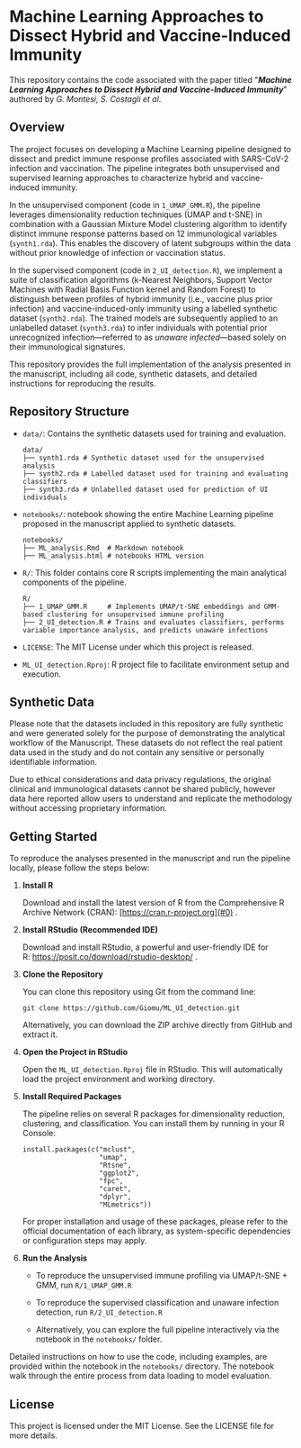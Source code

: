 # Machine Learning Approaches to Dissect Hybrid and Vaccine-Induced Immunity

This repository contains the code associated with the paper titled "***Machine Learning Approaches to Dissect Hybrid and Vaccine-Induced Immunity***" authored by *G. Montesi, S. Costagli et al*.

## Overview

The project focuses on developing a Machine Learning pipeline designed to dissect and predict immune response profiles associated with SARS-CoV-2 infection and vaccination. The pipeline integrates both unsupervised and supervised learning approaches to characterize hybrid and vaccine-induced immunity.

In the unsupervised component (code in `1_UMAP_GMM.R`), the pipeline leverages dimensionality reduction techniques (UMAP and t-SNE) in combination with a Gaussian Mixture Model clustering algorithm to identify distinct immune response patterns based on 12 immunological variables (`synth1.rda`). This enables the discovery of latent subgroups within the data without prior knowledge of infection or vaccination status.

In the supervised component (code in `2_UI_detection.R`), we implement a suite of classification algorithms (k-Nearest Neighbors, Support Vector Machines with Radial Basis Function kernel and Random Forest) to distinguish between profiles of hybrid immunity (i.e., vaccine plus prior infection) and vaccine-induced-only immunity using a labelled synthetic dataset (`synth2.rda`). The trained models are subsequently applied to an unlabelled dataset (`synth3.rda`) to infer individuals with potential prior unrecognized infection—referred to as *unaware infected*—based solely on their immunological signatures.

This repository provides the full implementation of the analysis presented in the manuscript, including all code, synthetic datasets, and detailed instructions for reproducing the results.

## Repository Structure

-   `data/`: Contains the synthetic datasets used for training and evaluation.

    ```{bash}
    data/
    ├── synth1.rda # Synthetic dataset used for the unsupervised analysis
    ├── synth2.rda # Labelled dataset used for training and evaluating classifiers 
    ├── synth3.rda # Unlabelled dataset used for prediction of UI individuals
    ```

-   `notebooks/`: notebook showing the entire Machine Learning pipeline proposed in the manuscript applied to synthetic datasets.

    ```{bash}
    notebooks/
    ├── ML_analysis.Rmd  # Markdown notebook 
    ├── ML_analysis.html # notebooks HTML version
    ```

-   `R/`: This folder contains core R scripts implementing the main analytical components of the pipeline.

    ```{bash}
    R/
    ├── 1_UMAP_GMM.R     # Implements UMAP/t-SNE embeddings and GMM-based clustering for unsupervised immune profiling
    ├── 2_UI_detection.R # Trains and evaluates classifiers, performs variable importance analysis, and predicts unaware infections
    ```

-   `LICENSE`: The MIT License under which this project is released.

-   `ML_UI_detection.Rproj`: R project file to facilitate environment setup and execution.

## Synthetic Data

Please note that the datasets included in this repository are fully synthetic and were generated solely for the purpose of demonstrating the analytical workflow of the Manuscript. These datasets do not reflect the real patient data used in the study and do not contain any sensitive or personally identifiable information.

Due to ethical considerations and data privacy regulations, the original clinical and immunological datasets cannot be shared publicly, however data here reported allow users to understand and replicate the methodology without accessing proprietary information.

## Getting Started

To reproduce the analyses presented in the manuscript and run the pipeline locally, please follow the steps below:

1.  **Install R**

    Download and install the latest version of R from the Comprehensive R Archive Network (CRAN): [https://cran.r-project.org](#0) .

2.  **Install RStudio (Recommended IDE)**

    Download and install RStudio, a powerful and user-friendly IDE for R: <https://posit.co/download/rstudio-desktop/> .

3.  **Clone the Repository**

    You can clone this repository using Git from the command line:

    ```{bash}
    git clone https://github.com/Giomu/ML_UI_detection.git
    ```

    Alternatively, you can download the ZIP archive directly from GitHub and extract it.

4.  **Open the Project in RStudio**

    Open the `ML_UI_detection.Rproj` file in RStudio. This will automatically load the project environment and working directory.

5.  **Install Required Packages**

    The pipeline relies on several R packages for dimensionality reduction, clustering, and classification. You can install them by running in your R Console:

    ```{r}
    install.packages(c("mclust", 
                       "umap", 
                       "Rtsne", 
                       "ggplot2", 
                       "fpc", 
                       "caret", 
                       "dplyr", 
                       "MLmetrics"))
    ```

    For proper installation and usage of these packages, please refer to the official documentation of each library, as system-specific dependencies or configuration steps may apply.

6.  **Run the Analysis**

    -   To reproduce the unsupervised immune profiling via UMAP/t-SNE + GMM, run `R/1_UMAP_GMM.R`

    -   To reproduce the supervised classification and unaware infection detection, run `R/2_UI_detection.R`

    -   Alternatively, you can explore the full pipeline interactively via the notebook in the `notebooks/` folder.

Detailed instructions on how to use the code, including examples, are provided within the notebook in the `notebooks/` directory. The notebook walk through the entire process from data loading to model evaluation.

## License

This project is licensed under the MIT License. See the LICENSE file for more details.
